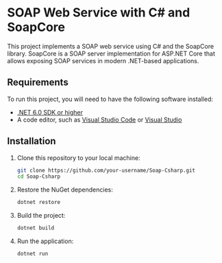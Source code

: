 # SOAP Web Service with C# and SoapCore

This project implements a SOAP web service using C# and the SoapCore library. SoapCore is a SOAP server implementation for ASP.NET Core that allows exposing SOAP services in modern .NET-based applications.

## Requirements

To run this project, you will need to have the following software installed:

- [.NET 6.0 SDK or higher](https://dotnet.microsoft.com/download/dotnet)
- A code editor, such as [Visual Studio Code](https://code.visualstudio.com/) or [Visual Studio](https://visualstudio.microsoft.com/)

## Installation

1. Clone this repository to your local machine:

   ```bash
   git clone https://github.com/your-username/Soap-Csharp.git
   cd Soap-Csharp

2. Restore the NuGet dependencies:
    ```bash
    dotnet restore

3. Build the project:
    ```bash
    dotnet build

4. Run the application:
    ```bash
    dotnet run
